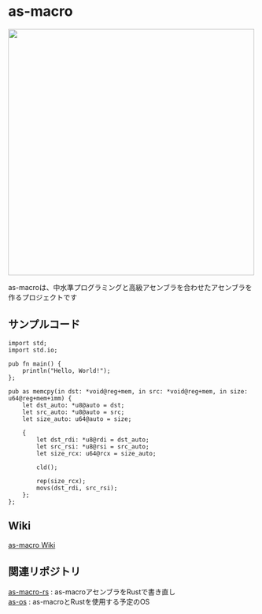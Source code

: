 # as-macro
<img src="https://github.com/user-attachments/assets/ab7c0fcd-b786-4672-9856-51ef4b415554" width="500">

as-macroは、中水準プログラミングと高級アセンブラを合わせたアセンブラを作るプロジェクトです

## サンプルコード
```
import std;
import std.io;

pub fn main() {
    println("Hello, World!");
};
```

```
pub as memcpy(in dst: *void@reg+mem, in src: *void@reg+mem, in size: u64@reg+mem+imm) {
    let dst_auto: *u8@auto = dst;
    let src_auto: *u8@auto = src;
    let size_auto: u64@auto = size;

    {
        let dst_rdi: *u8@rdi = dst_auto;
        let src_rsi: *u8@rsi = src_auto;
        let size_rcx: u64@rcx = size_auto;
        
        cld();

        rep(size_rcx);
        movs(dst_rdi, src_rsi);
    };
};
```

## Wiki
[as-macro Wiki](https://github.com/kntt32/as-macro/wiki)

## 関連リポジトリ
[as-macro-rs](https://github.com/kntt32/as-macro-rs) : as-macroアセンブラをRustで書き直し  
[as-os](https://github.com/kntt32/as-os/) : as-macroとRustを使用する予定のOS
